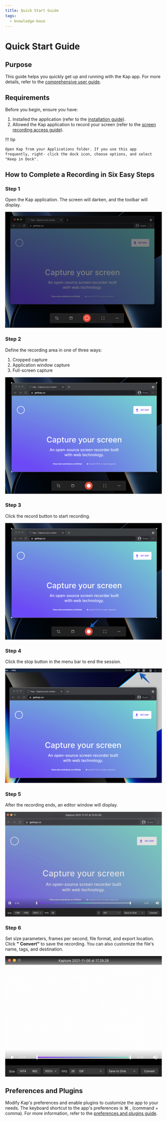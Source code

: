 ```yaml
---
title: Quick Start Guide
tags:
  - knowledge-base
---
```


# Quick Start Guide

## **Purpose**

This guide helps you quickly get up and running with the Kap app. For more details, refer to the [comprehensive user guide](./comprehensive_user_guide/Tool-Bar_393330.md).

## **Requirements**

Before you begin, ensure you have:

  1. Installed the application (refer to the [installation guide](./setting_up_kap/Installation-Guide_327695.md)).
  2. Allowed the Kap application to record your screen (refer to the [screen recording access guide](./setting_up_kap/Screen-Recording-Permission-Guide_393254.md)).

!!! tip

    Open Kap from your Applications folder. If you use this app frequently, right- click the dock icon, choose options, and select "Keep in Dock".


## **How to Complete a Recording in Six Easy Steps**

### Step 1

Open the Kap application. The screen will darken, and the toolbar will display.

![Darkened screen](../assets/img/Quick-Start-Guide_327712_images/589844.png)

### Step 2

Define the recording area in one of three ways:

  1. Cropped capture
  2. Application window capture
  3. Full-screen capture

![Kap capture start](../assets/img/Quick-Start-Guide_327712_images/589851.jpg)

### Step 3

Click the record button to start recording.

![Start capture button](../assets/img/Quick-Start-Guide_327712_images/589857.jpg)

### Step 4

Click the stop button in the menu bar to end the session.

![Stop recording button](../assets/img/Quick-Start-Guide_327712_images/589863.jpg)

### Step 5

After the recording ends, an editor window will display.

![Editor window](../assets/img/Quick-Start-Guide_327712_images/589869.jpg)

### Step 6

Set size parameters, frames per second, file format, and export location. Click **" Convert"** to save the recording. You can also customize the file's name, tags, and destination.

![Video editing options](../assets/img/Quick-Start-Guide_327712_images/589884.png)

## **Preferences and Plugins**

Modify Kap's preferences and enable plugins to customize the app to your needs. The keyboard shortcut to the app's preferences is ⌘ , (command + comma). For more information, refer to the [preferences and plugins guide](./comprehensive_user_guide/Preferences-and-Plugins_360709.md).